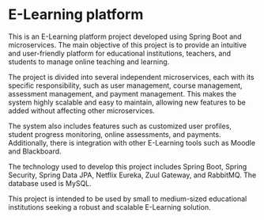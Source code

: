 
<h1>E-Learning platform</h1>

This is an E-Learning platform project developed using Spring Boot and microservices. The main objective of this project is to provide an intuitive and user-friendly platform for educational institutions, teachers, and students to manage online teaching and learning.

The project is divided into several independent microservices, each with its specific responsibility, such as user management, course management, assessment management, and payment management. This makes the system highly scalable and easy to maintain, allowing new features to be added without affecting other microservices.

The system also includes features such as customized user profiles, student progress monitoring, online assessments, and payments. Additionally, there is integration with other E-Learning tools such as Moodle and Blackboard.

The technology used to develop this project includes Spring Boot, Spring Security, Spring Data JPA, Netflix Eureka, Zuul Gateway, and RabbitMQ. The database used is MySQL.

This project is intended to be used by small to medium-sized educational institutions seeking a robust and scalable E-Learning solution.
